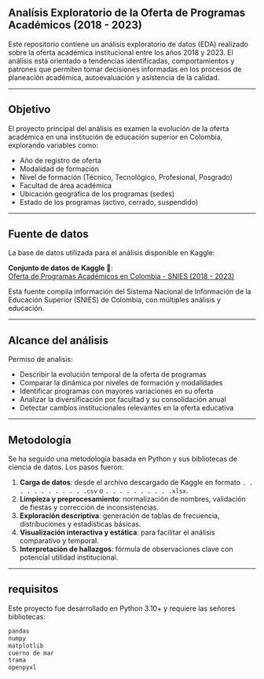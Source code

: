 ## Analísis Exploratorio de la Oferta de Programas Académicos (2018 - 2023)

Este repositorio contiene un análisis exploratorio de datos (EDA) realizado sobre la oferta académica institucional entre los años 2018 y 2023. El análisis está orientado a tendencias identificadas, comportamientos y patrones que permiten tomar decisiones informadas en los procesos de planeación académica, autoevaluación y asistencia de la calidad.

---

## Objetivo

El proyecto principal del análisis es examen la evolución de la oferta académica en una institución de educación superior en Colombia, explorando variables como:

- Año de registro de oferta
- Modalidad de formación
- Nivel de formación (Técnico, Tecnológico, Profesional, Posgrado)
- Facultad de área académica
- Ubicación geográfica de los programas (sedes)
- Estado de los programas (activo, cerrado, suspendido)

---

## Fuente de datos

La base de datos utilizada para el análisis disponible en Kaggle:

**Conjunto de datos de Kaggle 📁**:  
[Oferta de Programas Académicos en Colombia - SNIES (2018 - 2023)](https://www.kaggle.com/datasets/cristianzafra/oferta-programa-acadmico-colombia-snies)

Esta fuente compila información del Sistema Nacional de Información de la Educación Superior (SNIES) de Colombia, con múltiples análisis y educación.

---

## Alcance del análisis

Permiso de analisis:

- Describir la evolución temporal de la oferta de programas
- Comparar la dinámica por niveles de formación y modalidades
- Identificar programas con mayores variaciones en su oferta
- Analizar la diversificación por facultad y su consolidación anual
- Detectar cambios institucionales relevantes en la oferta educativa

---

## Metodología 

Se ha seguido una metodología basada en Python y sus bibliotecas de ciencia de datos. Los pasos fueron:

1. **Carga de datos**: desde el archivo descargado de Kaggle en formato `. . . . . . . . . . . .csv` o `. . . . . . . . . .xlsx`.
2. **Limpieza y preprocesamiento**: normalización de nombres, validación de fiestas y corrección de inconsistencias.
3. **Exploración descriptiva**: generación de tablas de frecuencia, distribuciones y estadísticas básicas.
4. **Visualización interactiva y estática**: para facilitar el análisis comparativo y temporal.
5. **Interpretación de hallazgos**: fórmula de observaciones clave con potencial utilidad institucional.

---

## requisitos

Este proyecto fue desarrollado en Python 3.10+ y requiere las señores bibliotecas:

```bash
pandas
numpy
matplotlib
cuerno de mar
trama
openpyxl
